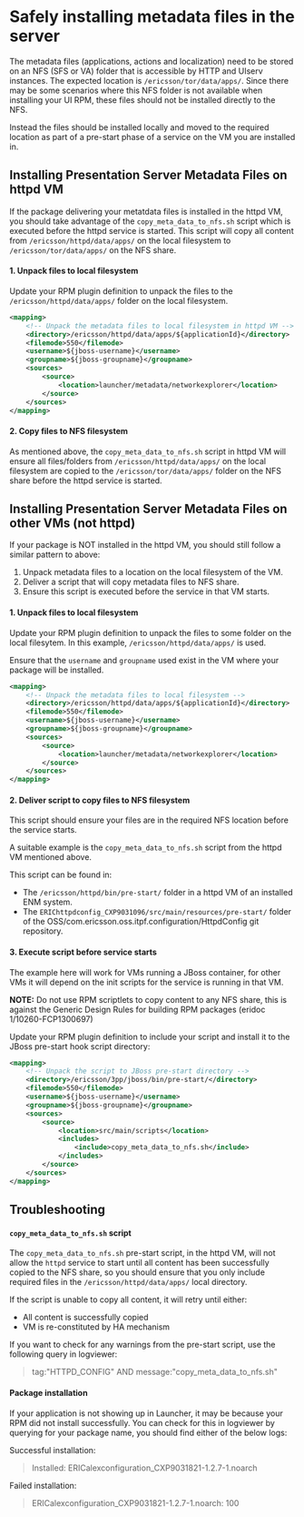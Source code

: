 <head><title>Safely installing metadata files in the server</title></head>

# Safely installing metadata files in the server

The metadata files (applications, actions and localization) need to be stored on an NFS (SFS or VA)
folder that is accessible by HTTP and UIserv instances. The expected location is
`/ericsson/tor/data/apps/`. Since there may be some scenarios where this NFS folder is not available
when installing your UI RPM, these files should not be installed directly to the NFS.

Instead the files should be installed locally and moved to the required location as part of a
pre-start phase of a service on the VM you are installed in.

## Installing Presentation Server Metadata Files on httpd VM

If the package delivering your metatdata files is installed in the httpd VM, you should take
advantage of the `copy_meta_data_to_nfs.sh` script which is executed before the httpd service is
started. This script will copy all content from `/ericsson/httpd/data/apps/` on the local filesystem
to `/ericsson/tor/data/apps/` on the NFS share.

#### 1. Unpack files to local filesystem

Update your RPM plugin definition to unpack the files to the `/ericsson/httpd/data/apps/` folder on
the local filesystem.

```xml
<mapping>
    <!-- Unpack the metadata files to local filesystem in httpd VM -->
    <directory>/ericsson/httpd/data/apps/${applicationId}</directory>
    <filemode>550</filemode>
    <username>${jboss-username}</username>
    <groupname>${jboss-groupname}</groupname>
    <sources>
        <source>
            <location>launcher/metadata/networkexplorer</location>
        </source>
    </sources>
</mapping>
```

#### 2. Copy files to NFS filesystem

As mentioned above, the `copy_meta_data_to_nfs.sh` script in httpd VM will ensure all files/folders from
`/ericsson/httpd/data/apps/` on the local filesystem are copied to the `/ericsson/tor/data/apps/` folder on the
NFS share before the httpd service is started.

## Installing Presentation Server Metadata Files on other VMs (not httpd)

If your package is NOT installed in the httpd VM, you should still follow a similar pattern to above:

1. Unpack metadata files to a location on the local filesystem of the VM.
2. Deliver a script that will copy metadata files to NFS share.
3. Ensure this script is executed before the service in that VM starts.

#### 1. Unpack files to local filesystem

Update your RPM plugin definition to unpack the files to some folder on the local filesytem. In this
example, `/ericsson/httpd/data/apps/` is used.

Ensure that the `username` and `groupname` used exist in the VM where your package will be installed.

```xml
<mapping>
    <!-- Unpack the metadata files to local filesystem -->
    <directory>/ericsson/httpd/data/apps/${applicationId}</directory>
    <filemode>550</filemode>
    <username>${jboss-username}</username>
    <groupname>${jboss-groupname}</groupname>
    <sources>
        <source>
            <location>launcher/metadata/networkexplorer</location>
        </source>
    </sources>
</mapping>
```

#### 2. Deliver script to copy files to NFS filesystem

This script should ensure your files are in the required NFS location before the service starts.

A suitable example is the `copy_meta_data_to_nfs.sh` script from the httpd VM mentioned above.

This script can be found in:

* The `/ericsson/httpd/bin/pre-start/` folder in a httpd VM of an installed ENM system.
* The `ERIChttpdconfig_CXP9031096/src/main/resources/pre-start/` folder of the
OSS/com.ericsson.oss.itpf.configuration/HttpdConfig git repository.

#### 3. Execute script before service starts

The example here will work for VMs running a JBoss container, for other VMs it will depend on the
init scripts for the service is running in that VM.

**NOTE:** Do not use RPM scriptlets to copy content to any NFS share, this is against the Generic
Design Rules for building RPM packages (eridoc 1/10260-FCP1300697)

Update your RPM plugin definition to include your script and install it to the JBoss pre-start hook
script directory:

```xml
<mapping>
    <!-- Unpack the script to JBoss pre-start directory -->
    <directory>/ericsson/3pp/jboss/bin/pre-start/</directory>
    <filemode>550</filemode>
    <username>${jboss-username}</username>
    <groupname>${jboss-groupname}</groupname>
    <sources>
        <source>
            <location>src/main/scripts</location>
            <includes>
                <include>copy_meta_data_to_nfs.sh</include>
            </includes>
        </source>
    </sources>
</mapping>
```

## Troubleshooting

#### `copy_meta_data_to_nfs.sh` script

The `copy_meta_data_to_nfs.sh` pre-start script, in the httpd VM, will not allow the `httpd` service
to start until all content has been successfully copied to the NFS share, so you should ensure that
you only include required files in the `/ericsson/httpd/data/apps/` local directory.

If the script is unable to copy all content, it will retry until either:

* All content is successfully copied
* VM is re-constituted by HA mechanism

If you want to check for any warnings from the pre-start script, use the following query in
logviewer:
> tag:"HTTPD_CONFIG" AND message:"copy_meta_data_to_nfs.sh"

#### Package installation

If your application is not showing up in Launcher, it may be because your RPM did not install
successfully. You can check for this in logviewer by querying for your package name, you should find
either of the below logs:

Successful installation:
> Installed: ERICalexconfiguration_CXP9031821-1.2.7-1.noarch

Failed installation:
> ERICalexconfiguration_CXP9031821-1.2.7-1.noarch: 100
